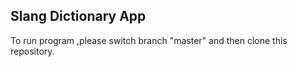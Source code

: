 ## Slang Dictionary App
To run program ,please switch branch "master" and then clone this repository.
